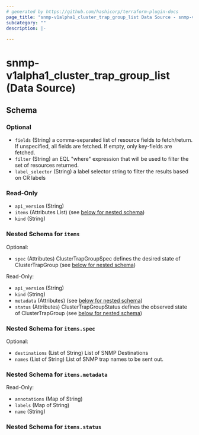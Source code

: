 ```yaml
---
# generated by https://github.com/hashicorp/terraform-plugin-docs
page_title: "snmp-v1alpha1_cluster_trap_group_list Data Source - snmp-v1alpha1"
subcategory: ""
description: |-
  
---
```


# snmp-v1alpha1_cluster_trap_group_list (Data Source)





<!-- schema generated by tfplugindocs -->
## Schema

### Optional

- `fields` (String) a comma-separated list of resource fields to fetch/return.  If unspecified, all fields are fetched.  If empty, only key-fields are fetched.
- `filter` (String) an EQL "where" expression that will be used to filter the set of resources returned.
- `label_selector` (String) a label selector string to filter the results based on CR labels

### Read-Only

- `api_version` (String)
- `items` (Attributes List) (see [below for nested schema](#nestedatt--items))
- `kind` (String)

<a id="nestedatt--items"></a>
### Nested Schema for `items`

Optional:

- `spec` (Attributes) ClusterTrapGroupSpec defines the desired state of ClusterTrapGroup (see [below for nested schema](#nestedatt--items--spec))

Read-Only:

- `api_version` (String)
- `kind` (String)
- `metadata` (Attributes) (see [below for nested schema](#nestedatt--items--metadata))
- `status` (Attributes) ClusterTrapGroupStatus defines the observed state of ClusterTrapGroup (see [below for nested schema](#nestedatt--items--status))

<a id="nestedatt--items--spec"></a>
### Nested Schema for `items.spec`

Optional:

- `destinations` (List of String) List of SNMP Destinations
- `names` (List of String) List of SNMP trap names to be sent out.


<a id="nestedatt--items--metadata"></a>
### Nested Schema for `items.metadata`

Read-Only:

- `annotations` (Map of String)
- `labels` (Map of String)
- `name` (String)


<a id="nestedatt--items--status"></a>
### Nested Schema for `items.status`
